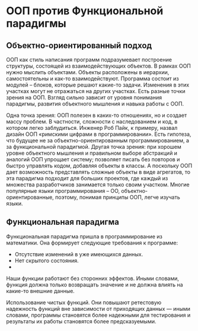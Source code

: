 # ООП против Функциональной парадигмы
## Объектно-ориентированный подход
ООП как стиль написания программ подразумевает построение структуры, состоящей из взаимодействующих объектов. В рамках ООП нужно мыслить объектами. Объекты расположены в иерархии, самостоятельны и как-то взаимодействуют. Программа состоит из модулей – блоков, которые решают какие-то задачи. Изменения в этих участках могут не отражаться на других участках.
Есть разные точки зрения на ООП. Взгляд сильно зависит от уровня понимания парадигмы, развития объектного мышления и навыка работы с ООП.

Одна точка зрения: ООП полезен в каких-то отношениях, но и создает массу проблем. В частности, сложности с наследованием и код, в котором легко заблудиться. Инженер Роб Пайк, к примеру, назвал дизайн ООП «римскими цифрами в программировании». Есть гипотеза, что будущее не за объектно-ориентированным программированием, а за функциональной парадигмой.
Другая точка зрения: при хорошем уровне объектного мышления и правильном выборе абстракций и аналогий ООП упрощает систему; позволяет писать без повторов и быстро управлять кодом, добавляя объекты в классы. А поскольку ООП дает возможность представлять сложные объекты в виде агрегатов, то эта парадигма подходит для больших проектов, где каждый из множества разработчиков занимается только своим участком. Многие популярные языки программирования – ОО, объектно-ориентированные, поэтому, понимая принципы ООП, легче изучать языки. 
## Функциональная парадигма
Функциональная парадигма пришла в программирование из математики. Она формирует следующие требования к программе:

+ Отсутствие изменений в уже имеющихся данных.
+ Нет скрытого состояния.
+ 
Наши функции работают без сторонних эффектов. Иными словами, функция должна только возвращать значение и не должна влиять на какие-то внешние данные.

Использование чистых функций. Они повышают ретестовую надежность функций вне зависимости от приходящих данных — иными словами, программы становятся более надежными для тестирования и результаты их работы становятся более предсказуемыми.
